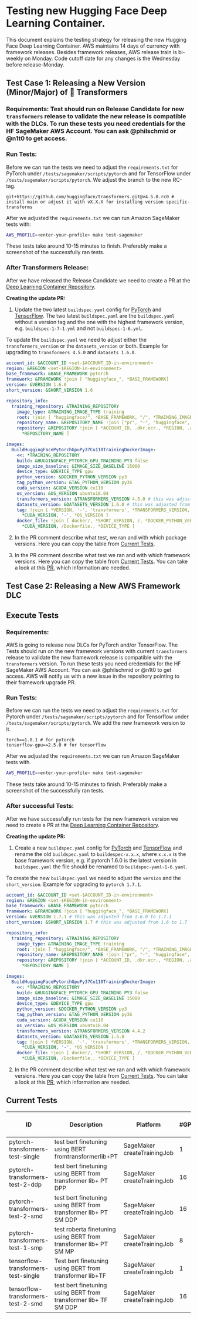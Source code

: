 # Testing new Hugging Face Deep Learning Container.

This document explains the testing strategy for releasing the new Hugging Face Deep Learning Container. AWS maintains 14 days of currency with framework releases. Besides framework releases, AWS release train is bi-weekly on Monday. Code cutoff date for any changes is the Wednesday before release-Monday. 


## Test Case 1: Releasing a New Version (Minor/Major) of 🤗 Transformers

### Requirements: Test should run on Release Candidate for new `transformers` release to validate the new release is compatible with the DLCs. To run these tests you need credentials for the HF SageMaker AWS Account. You can ask @philschmid or @n1t0 to get access.

### Run Tests:

Before we can run the tests we need to adjust the `requirements.txt` for PyTorch under `/tests/sagemaker/scripts/pytorch` and for TensorFlow under `/tests/sagemaker/scripts/pytorch`. We adjust the branch to the new RC-tag.

```
git+https://github.com/huggingface/transformers.git@v4.5.0.rc0 # install main or adjust it with vX.X.X for installing version specific-transforms
```

After we adjusted the `requirements.txt` we can run Amazon SageMaker tests with:  

```bash
AWS_PROFILE=<enter-your-profile> make test-sagemaker
```
These tests take around 10-15 minutes to finish. Preferably make a screenshot of the successfully ran tests.

### After Transformers Release:

After we have released the Release Candidate we need to create a PR at the [Deep Learning Container Repository](https://github.com/aws/deep-learning-containers).

**Creating the update PR:**

1. Update the two latest `buildspec.yaml` config for [PyTorch](https://github.com/aws/deep-learning-containers/tree/master/huggingface/pytorch) and [TensorFlow](https://github.com/aws/deep-learning-containers/tree/master/huggingface/tensorflow). The two latest `buildspec.yaml` are the `buildspec.yaml` without a version tag and the one with the highest framework version, e.g. `buildspec-1-7-1.yml` and not `buildspec-1-6.yml`.  

To update the `buildspec.yaml` we need to adjust either the `transformers_version` or the `datasets_version` or both. Example for upgrading to `transformers 4.5.0` and `datasets 1.6.0`.
```yaml
account_id: &ACCOUNT_ID <set-$ACCOUNT_ID-in-environment>
region: &REGION <set-$REGION-in-environment>
base_framework: &BASE_FRAMEWORK pytorch
framework: &FRAMEWORK !join [ "huggingface_", *BASE_FRAMEWORK]
version: &VERSION 1.6.0
short_version: &SHORT_VERSION 1.6

repository_info:
  training_repository: &TRAINING_REPOSITORY
    image_type: &TRAINING_IMAGE_TYPE training
    root: !join [ "huggingface/", *BASE_FRAMEWORK, "/", *TRAINING_IMAGE_TYPE ]
    repository_name: &REPOSITORY_NAME !join ["pr", "-", "huggingface", "-", *BASE_FRAMEWORK, "-", *TRAINING_IMAGE_TYPE]
    repository: &REPOSITORY !join [ *ACCOUNT_ID, .dkr.ecr., *REGION, .amazonaws.com/,
      *REPOSITORY_NAME ]

images:
  BuildHuggingFacePytorchGpuPy37Cu110TrainingDockerImage:
    <<: *TRAINING_REPOSITORY
    build: &HUGGINGFACE_PYTORCH_GPU_TRAINING_PY3 false
    image_size_baseline: &IMAGE_SIZE_BASELINE 15000
    device_type: &DEVICE_TYPE gpu
    python_version: &DOCKER_PYTHON_VERSION py3
    tag_python_version: &TAG_PYTHON_VERSION py36
    cuda_version: &CUDA_VERSION cu110
    os_version: &OS_VERSION ubuntu18.04
    transformers_version: &TRANSFORMERS_VERSION 4.5.0 # this was adjusted from 4.4.2 to 4.5.0
    datasets_version: &DATASETS_VERSION 1.6.0 # this was adjusted from 1.5.0 to 1.6.0
    tag: !join [ *VERSION, '-', 'transformers', *TRANSFORMERS_VERSION, '-', *DEVICE_TYPE, '-', *TAG_PYTHON_VERSION, '-',
      *CUDA_VERSION, '-', *OS_VERSION ]
    docker_file: !join [ docker/, *SHORT_VERSION, /, *DOCKER_PYTHON_VERSION, /, 
      *CUDA_VERSION, /Dockerfile., *DEVICE_TYPE ]
```
2. In the PR comment describe what test, we ran and with which package versions. Here you can copy the table from [Current Tests](#current-tests). 

2. In the PR comment describe what test we ran and with which framework versions. Here you can copy the table from [Current Tests](#current-tests). You can take a look at this [PR](https://github.com/aws/deep-learning-containers/pull/1016), which information are needed. 
## Test Case 2: Releasing a New AWS Framework DLC


## Execute Tests

### Requirements:
AWS is going to release new DLCs for PyTorch and/or TensorFlow. The Tests should run on the new framework versions with current `transformers` release to validate the new framework release is compatible with the `transformers` version. To run these tests you need credentials for the HF SageMaker AWS Account. You can ask @philschmid or @n1t0 to get access. AWS will notify us with a new issue in the repository pointing to their framework upgrade PR.

### Run Tests:

Before we can run the tests we need to adjust the `requirements.txt` for Pytorch under `/tests/sagemaker/scripts/pytorch` and for Tensorflow under `/tests/sagemaker/scripts/pytorch`. We add the new framework version to it.

```
torch==1.8.1 # for pytorch
tensorflow-gpu==2.5.0 # for tensorflow
```

After we adjusted the `requirements.txt` we can run Amazon SageMaker tests with. 

```bash
AWS_PROFILE=<enter-your-profile> make test-sagemaker
```
These tests take around 10-15 minutes to finish. Preferably make a screenshot of the successfully ran tests.

### After successful Tests:

After we have successfully run tests for the new framework version we need to create a PR at the [Deep Learning Container Repository](https://github.com/aws/deep-learning-containers).

**Creating the update PR:**

1. Create a new `buildspec.yaml` config for [PyTorch](https://github.com/aws/deep-learning-containers/tree/master/huggingface/pytorch) and [TensorFlow](https://github.com/aws/deep-learning-containers/tree/master/huggingface/tensorflow) and rename the old `buildspec.yaml` to `buildespec-x.x.x`, where `x.x.x` is the base framework version, e.g. if pytorch 1.6.0 is the latest version in `buildspec.yaml` the file should be renamed to `buildspec-yaml-1-6.yaml`. 

To create the new `buildspec.yaml` we need to adjust  the `version` and the `short_version`. Example for upgrading to `pytorch 1.7.1`. 

```yaml
account_id: &ACCOUNT_ID <set-$ACCOUNT_ID-in-environment>
region: &REGION <set-$REGION-in-environment>
base_framework: &BASE_FRAMEWORK pytorch
framework: &FRAMEWORK !join [ "huggingface_", *BASE_FRAMEWORK]
version: &VERSION 1.7.1 # this was adjusted from 1.6.0 to 1.7.1
short_version: &SHORT_VERSION 1.7 # this was adjusted from 1.6 to 1.7

repository_info:
  training_repository: &TRAINING_REPOSITORY
    image_type: &TRAINING_IMAGE_TYPE training
    root: !join [ "huggingface/", *BASE_FRAMEWORK, "/", *TRAINING_IMAGE_TYPE ]
    repository_name: &REPOSITORY_NAME !join ["pr", "-", "huggingface", "-", *BASE_FRAMEWORK, "-", *TRAINING_IMAGE_TYPE]
    repository: &REPOSITORY !join [ *ACCOUNT_ID, .dkr.ecr., *REGION, .amazonaws.com/,
      *REPOSITORY_NAME ]

images:
  BuildHuggingFacePytorchGpuPy37Cu110TrainingDockerImage:
    <<: *TRAINING_REPOSITORY
    build: &HUGGINGFACE_PYTORCH_GPU_TRAINING_PY3 false
    image_size_baseline: &IMAGE_SIZE_BASELINE 15000
    device_type: &DEVICE_TYPE gpu
    python_version: &DOCKER_PYTHON_VERSION py3
    tag_python_version: &TAG_PYTHON_VERSION py36
    cuda_version: &CUDA_VERSION cu110
    os_version: &OS_VERSION ubuntu18.04
    transformers_version: &TRANSFORMERS_VERSION 4.4.2
    datasets_version: &DATASETS_VERSION 1.5.0
    tag: !join [ *VERSION, '-', 'transformers', *TRANSFORMERS_VERSION, '-', *DEVICE_TYPE, '-', *TAG_PYTHON_VERSION, '-',
      *CUDA_VERSION, '-', *OS_VERSION ]
    docker_file: !join [ docker/, *SHORT_VERSION, /, *DOCKER_PYTHON_VERSION, /, 
      *CUDA_VERSION, /Dockerfile., *DEVICE_TYPE ]
```
2. In the PR comment describe what test we ran and with which framework versions. Here you can copy the table from [Current Tests](#current-tests). You can take a look at this [PR](https://github.com/aws/deep-learning-containers/pull/1025), which information are needed.

## Current Tests

| ID                                  | Description                                                       | Platform                   | #GPUs | Collected & evaluated metrics            |
|-------------------------------------|-------------------------------------------------------------------|-----------------------------|-------|------------------------------------------|
| pytorch-transformers-test-single    | test bert finetuning using BERT fromtransformerlib+PT             | SageMaker createTrainingJob | 1     | train_runtime, eval_accuracy & eval_loss |
| pytorch-transformers-test-2-ddp     | test bert finetuning using BERT from transformer lib+ PT DPP      | SageMaker createTrainingJob | 16    | train_runtime, eval_accuracy & eval_loss |
| pytorch-transformers-test-2-smd     | test bert finetuning using BERT from transformer lib+ PT SM DDP   | SageMaker createTrainingJob | 16    | train_runtime, eval_accuracy & eval_loss |
| pytorch-transformers-test-1-smp     | test roberta finetuning using BERT from transformer lib+ PT SM MP | SageMaker createTrainingJob | 8     | train_runtime, eval_accuracy & eval_loss |
| tensorflow-transformers-test-single | Test bert finetuning using BERT from transformer lib+TF           | SageMaker createTrainingJob | 1     | train_runtime, eval_accuracy & eval_loss |
| tensorflow-transformers-test-2-smd  | test bert finetuning using BERT from transformer lib+ TF SM DDP   | SageMaker createTrainingJob | 16    | train_runtime, eval_accuracy & eval_loss |
